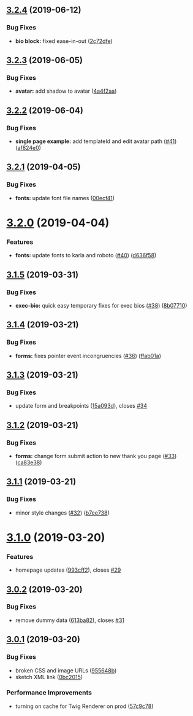 ## [3.2.4](https://github.com/basaltinc/crux/compare/v3.2.3...v3.2.4) (2019-06-12)


### Bug Fixes

* **bio block:** fixed ease-in-out ([2c72dfe](https://github.com/basaltinc/crux/commit/2c72dfe))

## [3.2.3](https://github.com/basaltinc/crux/compare/v3.2.2...v3.2.3) (2019-06-05)


### Bug Fixes

* **avatar:** add shadow to avatar ([4a4f2aa](https://github.com/basaltinc/crux/commit/4a4f2aa))

## [3.2.2](https://github.com/basaltinc/crux/compare/v3.2.1...v3.2.2) (2019-06-04)


### Bug Fixes

* **single page example:** add templateId and edit avatar path ([#41](https://github.com/basaltinc/crux/issues/41)) ([af824e0](https://github.com/basaltinc/crux/commit/af824e0))

## [3.2.1](https://github.com/basaltinc/crux/compare/v3.2.0...v3.2.1) (2019-04-05)


### Bug Fixes

* **fonts:** update font file names ([00ecf41](https://github.com/basaltinc/crux/commit/00ecf41))

# [3.2.0](https://github.com/basaltinc/crux/compare/v3.1.5...v3.2.0) (2019-04-04)


### Features

* **fonts:** update fonts to karla and roboto ([#40](https://github.com/basaltinc/crux/issues/40)) ([d636f58](https://github.com/basaltinc/crux/commit/d636f58))

## [3.1.5](https://github.com/basaltinc/crux/compare/v3.1.4...v3.1.5) (2019-03-31)


### Bug Fixes

* **exec-bio:** quick easy temporary fixes for exec bios ([#38](https://github.com/basaltinc/crux/issues/38)) ([8b07710](https://github.com/basaltinc/crux/commit/8b07710))

## [3.1.4](https://github.com/basaltinc/crux/compare/v3.1.3...v3.1.4) (2019-03-21)


### Bug Fixes

* **forms:** fixes pointer event incongruencies ([#36](https://github.com/basaltinc/crux/issues/36)) ([ffab01a](https://github.com/basaltinc/crux/commit/ffab01a))

## [3.1.3](https://github.com/basaltinc/crux/compare/v3.1.2...v3.1.3) (2019-03-21)


### Bug Fixes

* update form and breakpoints ([15a093d](https://github.com/basaltinc/crux/commit/15a093d)), closes [#34](https://github.com/basaltinc/crux/issues/34)

## [3.1.2](https://github.com/basaltinc/crux/compare/v3.1.1...v3.1.2) (2019-03-21)


### Bug Fixes

* **forms:** change form submit action to new thank you page ([#33](https://github.com/basaltinc/crux/issues/33)) ([ca83e38](https://github.com/basaltinc/crux/commit/ca83e38))

## [3.1.1](https://github.com/basaltinc/crux/compare/v3.1.0...v3.1.1) (2019-03-21)


### Bug Fixes

* minor style changes ([#32](https://github.com/basaltinc/crux/issues/32)) ([b7ee738](https://github.com/basaltinc/crux/commit/b7ee738))

# [3.1.0](https://github.com/basaltinc/crux/compare/v3.0.2...v3.1.0) (2019-03-20)


### Features

* homepage updates ([993cff2](https://github.com/basaltinc/crux/commit/993cff2)), closes [#29](https://github.com/basaltinc/crux/issues/29)

## [3.0.2](https://github.com/basaltinc/crux/compare/v3.0.1...v3.0.2) (2019-03-20)


### Bug Fixes

* remove dummy data ([613ba82](https://github.com/basaltinc/crux/commit/613ba82)), closes [#31](https://github.com/basaltinc/crux/issues/31)

## [3.0.1](https://github.com/basaltinc/crux/compare/v3.0.0...v3.0.1) (2019-03-20)


### Bug Fixes

* broken CSS and image URLs ([955648b](https://github.com/basaltinc/crux/commit/955648b))
* sketch XML link ([0bc2015](https://github.com/basaltinc/crux/commit/0bc2015))


### Performance Improvements

* turning on cache for Twig Renderer on prod ([57c9c78](https://github.com/basaltinc/crux/commit/57c9c78))
